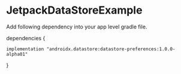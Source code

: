 # JetpackDataStoreExample

Add following dependency into your app level gradle file.

dependencies {
   
    implementation "androidx.datastore:datastore-preferences:1.0.0-alpha01"
}
